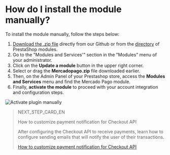 # How do I install the module manually?
 
To install the module manually, follow the steps below:
 
1. [Download the .zip file](https://github.com/mercadopago/cart-prestashop-7/releases/latest) directly from our Github or from the [directory](https://addons.prestashop.com/en/payment-card-wallet/23962-mercado-pago.html) of PrestaShop modules.
2. Go to the "Modules and Services'" section in the "Modules" menu of your administrator.
3. Click on the **Update a module** button in the upper right corner.
4. Select or drag the **Mercadopago.zip** file downloaded earlier.
5. Then, on the Admin Panel of your Prestashop store, access the **Modules and Services** menu and find the Mercado Pago module.
6. Finally, **activate the module** to proceed with your account integration and configuration steps.

![Activate plugin manually](/images/prestashop/instalacao_manual_en.gif)

> NEXT_STEP_CARD_EN
>
> How to customize payment notification for Checkout API
>
> After configuring the Checkout API to receive payments, learn how to configure sending emails that will notify the user of their transactions.
>
> [How to customize payment notification for Checkout API](/developers/en/docs/prestashop/how-tos/checkout-api/email-customization)